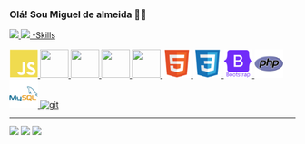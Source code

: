### Olá! Sou Miguel de almeida 👨‍💻


<div align="left" style="display:inline-block;">
  <a href="https://github.com/Miguelalmeida01">
  <img height="250em" src="https://github-readme-stats.vercel.app/api?username=Miguelalmeida01&show_icons=true&theme=dark"/>
  <img height="250em"  src="https://github-readme-stats.vercel.app/api/top-langs/?username=Miguelalmeida01&layout=compact&langs_count=7&theme=dark"/>
</div>
    -Skills
<div style="display: inline_block"><br>
   <img height="50" width="50" src="https://raw.githubusercontent.com/devicons/devicon/master/icons/javascript/javascript-plain.svg">
   <img height="50" width="50" src="https://cdn.jsdelivr.net/gh/devicons/devicon@latest/icons/tailwindcss/tailwindcss-original.svg">
   <img height="50" width="50" src="https://cdn.jsdelivr.net/gh/devicons/devicon@latest/icons/git/git-original-wordmark.svg">
   <img height="50" width="50" src="https://cdn.jsdelivr.net/gh/devicons/devicon@latest/icons/postgresql/postgresql-original-wordmark.svg">
   <img height="50" width="50" src="https://cdn.jsdelivr.net/gh/devicons/devicon@latest/icons/python/python-original-wordmark.svg">
   <img height="50" width="50" src="https://raw.githubusercontent.com/devicons/devicon/master/icons/html5/html5-original.svg">
   <img height="50" width="50" src="https://raw.githubusercontent.com/devicons/devicon/master/icons/css3/css3-original.svg">
   <img src = "https://raw.githubusercontent.com/devicons/devicon/master/icons/bootstrap/bootstrap-plain-wordmark.svg "alt =" bootstrap "width ="50"height ="50"> 
   <img src = "https://raw.githubusercontent.com/devicons/devicon/master/icons/php/php-original.svg "alt ="php" width ="50" height ="50"> 
   <img src ="https://raw.githubusercontent.com/devicons/devicon/master/icons/mysql/mysql-original-wordmark.svg "alt =" mysql" width ="50"height ="50"> 
   <img src="https://www.vectorlogo.zone/logos/git-scm/git-scm-icon.svg" alt ="git" width ="40" height ="40"> 


 </div>
  
  <hr>
  
  <div>
    <a href="https://www.instagram.com/miguelalmeida2001/" target="_blank"><img src="https://img.shields.io/badge/-Instagram-%23E4405F?style=for-the-badge&logo=instagram&logoColor=white" target="_blank"></a>
     <a href = "mailto:miguelalmeidasa01@gmail.com"><img src="https://img.shields.io/badge/-Gmail-%23333?style=for-the-badge&logo=gmail&logoColor=white" target="_blank"></a>
     <a href="https://www.linkedin.com/in/miguel-silva-almeida/" target="_blank"><img src="https://img.shields.io/badge/-LinkedIn-%230077B5?style=for-the-badge&logo=linkedin&logoColor=white" target="_blank"></a> 
     
 
</div>

